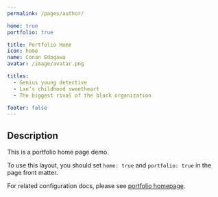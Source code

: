 ```yaml
---
permalink: /pages/author/

home: true
portfolio: true

title: Portfolio Home
icon: home
name: Conan Edogawa
avatar: /image/avatar.png

titles:
  - Genius young detective
  - Lan’s childhood sweetheart
  - The biggest rival of the black organization

footer: false
---
```


## Description

This is a portfolio home page demo.

To use this layout, you should set `home: true` and `portfolio: true` in the page front matter.

For related configuration docs, please see [portfolio homepage](https://theme-hope.vuejs.press/guide/blog/home.html#portfolio-style-homepage).
